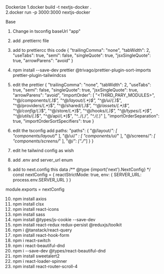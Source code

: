 Dockerize
1.docker build -t nextjs-docker .  
2.docker run -p 3000:3000 nextjs-docker

Base
1. Change in tsconfig baseUrl "app"
2. add .prettierrc file
3. add to prettiercc this code
{
    "trailingComma": "none",
    "tabWidth": 2,
    "useTabs": true,
    "semi": false,
    "singleQuote": true,
    "jsxSingleQuote": true,
    "arrowParens": "avoid"
}
4. npm install --save-dev prettier @trivago/prettier-plugin-sort-imports prettier-plugin-tailwindcss
5. edit the prettier
{
    "trailingComma": "none",
    "tabWidth": 2,
    "useTabs": true,
    "semi": false,
    "singleQuote": true,
    "jsxSingleQuote": true,
    "arrowParens": "avoid",
    "importOrder": [
        "<THIRD_PARY_MODULES>",
        "^@/components/(.*)$",
        "^@/layout/(.*)$",
        "^@/ui/(.*)$",
        "^@/providers/(.*)$",
        "^@/shared/(.*)$",
        "^@/assets/(.*)$",
        "^@/config/(.*)$",
        "^@/store/(.*)$",
        "^@/hooks/(.*)$",
        "^@/types/(.*)$",
        "^@/utils/(.*)$",
        "^@/api/(.*)$",
        "^../(.*)",
        "^./(.*)"
    ],
    "importOrderSeparation": true,
    "importOrderSortSpecifiers": true
}

6. edit the tsconfig add paths:
    "paths": {
      "@/layout/*": [
        "components/layout/*"
      ],
      "@/ui/*" : [
        "components/ui/*"
      ],
      "@/screens/*": [
        "components/screens/*"
      ],
      "@/*": ["./*"]
    }
  }

7. edit he tailwind config as wish
8. add .env and server_url enum
9. add to next.config this data
/** @type {import('next').NextConfig} */
const nextConfig = {
  reactStrictMode: true,
  env: {
    SERVER_URL: process.env.SERVER_URL
  }
}

module.exports = nextConfig

10. npm install axios
11. npm install clsx
12. npm install react-icons
13. npm install sass
14. npm install @types/js-cookie --save-dev
15. npm install react-redux redux-persist @reduxjs/toolkit
16. npm i @tanstack/react-query
17. npm install react-hook-form
18. npm i react-switch
19. npm i react-beautiful-dnd
20. npm i --save-dev @types/react-beautiful-dnd
21. npm install sweetalert2
22. npm i react-loader-spinner
23. npm install react-router-scroll-4
